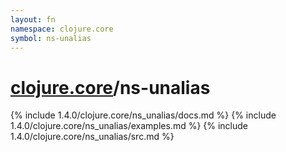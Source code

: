 ```yaml
---
layout: fn
namespace: clojure.core
symbol: ns-unalias
---
```


# [clojure.core](../)/ns-unalias

{% include 1.4.0/clojure.core/ns_unalias/docs.md %}
{% include 1.4.0/clojure.core/ns_unalias/examples.md %}
{% include 1.4.0/clojure.core/ns_unalias/src.md %}


